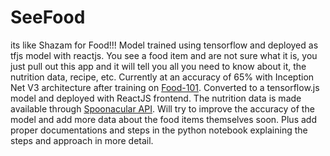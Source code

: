 # SeeFood
its like Shazam for Food!!! Model trained using tensorflow and deployed as tfjs model with reactjs.
You see a food item and are not sure what it is, you just pull out this app and it will tell you all you need to know about it, the  nutrition data, recipe, etc.
Currently at an accuracy of 65% with Inception Net V3 architecture after training on [Food-101](http://data.vision.ee.ethz.ch/cvl/food-101.tar.gz). Converted to a tensorflow.js model and deployed with ReactJS frontend. The nutrition data is made available through [Spoonacular API](https://spoonacular.com/food-api).
Will try to improve the accuracy of the model and add more data about the food items themselves soon. Plus add proper documentations and steps in the python notebook explaining the steps and approach in more detail.
